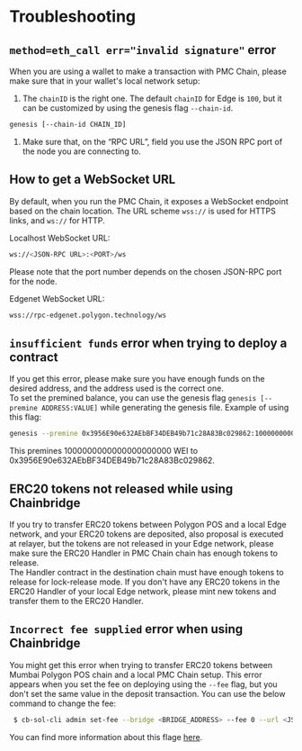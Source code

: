 # Troubleshooting

## `method=eth_call err="invalid signature"` error

When you are using a wallet to make a transaction with PMC Chain, please make sure that in your wallet's local network setup:

1. The `chainID` is the right one. The default `chainID` for Edge is `100`, but it can be customized by using the genesis flag `--chain-id`.

```bash
genesis [--chain-id CHAIN_ID]
```

1. Make sure that, on the “RPC URL”, field you use the JSON RPC port of the node you are connecting to.

## How to get a WebSocket URL

By default, when you run the PMC Chain, it exposes a WebSocket endpoint based on the chain location. The URL scheme `wss://` is used for HTTPS links, and `ws://` for HTTP.

Localhost WebSocket URL:

```bash
ws://<JSON-RPC URL>:<PORT>/ws
```

Please note that the port number depends on the chosen JSON-RPC port for the node.

Edgenet WebSocket URL:

```bash
wss://rpc-edgenet.polygon.technology/ws
```

## `insufficient funds` error when trying to deploy a contract

If you get this error, please make sure you have enough funds on the desired address, and the address used is the correct one.\
To set the premined balance, you can use the genesis flag `genesis [--premine ADDRESS:VALUE]` while generating the genesis file. Example of using this flag:

```bash
genesis --premine 0x3956E90e632AEbBF34DEB49b71c28A83Bc029862:1000000000000000000000
```

This premines 1000000000000000000000 WEI to 0x3956E90e632AEbBF34DEB49b71c28A83Bc029862.

## ERC20 tokens not released while using Chainbridge

If you try to transfer ERC20 tokens between Polygon POS and a local Edge network, and your ERC20 tokens are deposited, also proposal is executed at relayer, but the tokens are not released in your Edge network, please make sure the ERC20 Handler in PMC Chain chain has enough tokens to release.\
The Handler contract in the destination chain must have enough tokens to release for lock-release mode. If you don't have any ERC20 tokens in the ERC20 Handler of your local Edge network, please mint new tokens and transfer them to the ERC20 Handler.

## `Incorrect fee supplied` error when using Chainbridge

You might get this error when trying to transfer ERC20 tokens between Mumbai Polygon POS chain and a local PMC Chain setup. This error appears when you set the fee on deploying using the `--fee` flag, but you don't set the same value in the deposit transaction. You can use the below command to change the fee:

```bash
 $ cb-sol-cli admin set-fee --bridge <BRIDGE_ADDRESS> --fee 0 --url <JSON_RPC_URL> --privateKey <PRIVATE_KEY>
```

You can find more information about this flage [here](https://github.com/ChainSafe/chainbridge-deploy/blob/main/cb-sol-cli/docs/deploy.md).
